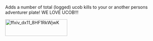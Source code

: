 Adds a number of total (logged) ucob kills to your or another persons adventurer plate! WE LOVE UCOB!!!


   <img width="199" height="54" alt="ffxiv_dx11_8HF1RkWjwK" src="https://github.com/user-attachments/assets/70989bf9-d80a-4cbf-a1b7-7d2f3e9ec161" />
